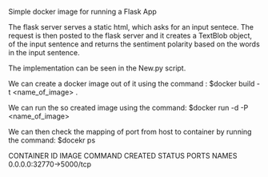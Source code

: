 Simple docker image for running a Flask App

The flask server serves a static html, which asks for an input sentece. The request is then posted to the flask server and it creates a TextBlob object, of the input sentence and returns the sentiment polarity based on the words in the input sentence. 

The implementation can be seen in the New.py script.


We can create a docker image out of it using the command :
$docker build -t <name_of_image> . 

We can run the so created image using the command:
$docker run -d -P <name_of_image>

We can then check the mapping of port from host to container by running the command:
$docekr ps 

CONTAINER ID   IMAGE               COMMAND             CREATED             STATUS              PORTS             NAMES
                                                                                         0.0.0.0:32770->5000/tcp
                                                                                      
